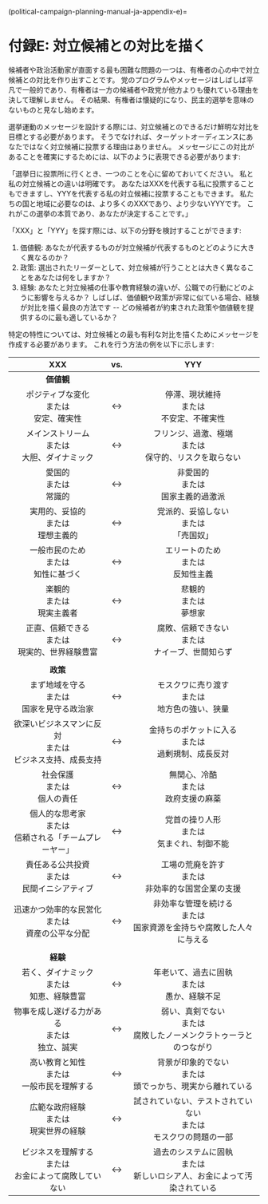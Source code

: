 (political-campaign-planning-manual-ja-appendix-e)=
# 付録E: 対立候補との対比を描く

候補者や政治活動家が直面する最も困難な問題の一つは、有権者の心の中で対立候補との対比を作り出すことです。
党のプログラムやメッセージはしばしば平凡で一般的であり、有権者は一方の候補者や政党が他方よりも優れている理由を決して理解しません。
その結果、有権者は懐疑的になり、民主的選挙を意味のないものと見なし始めます。

選挙運動のメッセージを設計する際には、対立候補とのできるだけ鮮明な対比を目標とする必要があります。
そうでなければ、ターゲットオーディエンスにあなたではなく対立候補に投票する理由はありません。
メッセージにこの対比があることを確実にするためには、以下のように表現できる必要があります:

「選挙日に投票所に行くとき、一つのことを心に留めておいてください。
私と私の対立候補との違いは明確です。
あなたはXXXを代表する私に投票することもできますし、YYYを代表する私の対立候補に投票することもできます。
私たちの国と地域に必要なのは、より多くのXXXであり、より少ないYYYです。
これがこの選挙の本質であり、あなたが決定することです。」

「XXX」と「YYY」を探す際には、以下の分野を検討することができます:

1. 価値観: あなたが代表するものが対立候補が代表するものとどのように大きく異なるのか？
2. 政策: 選出されたリーダーとして、対立候補が行うこととは大きく異なることをあなたは何をしますか？
3. 経験: あなたと対立候補の仕事や教育経験の違いが、公職での行動にどのように影響を与えるか？
   しばしば、価値観や政策が非常に似ている場合、経験が対比を描く最良の方法です -- どの候補者が約束された政策や価値観を提供するのに最も適しているか？

特定の特性については、対立候補との最も有利な対比を描くためにメッセージを作成する必要があります。
これを行う方法の例を以下に示します:

| XXX | vs. | YYY |
|:---:|:---:|:---:|
| **価値観** | | |
| ポジティブな変化<br/>または<br/>安定、確実性| ↔ | 停滞、現状維持<br/>または<br/>不安定、不確実性 |
| メインストリーム<br/>または<br/>大胆、ダイナミック | ↔ | フリンジ、過激、極端<br/>または<br/>保守的、リスクを取らない |
| 愛国的<br/>または<br/>常識的 | ↔ | 非愛国的<br/>または<br/>国家主義的過激派 |
| 実用的、妥協的<br/>または<br/>理想主義的 | ↔ | 党派的、妥協しない<br/>または<br/>「売国奴」 |
| 一般市民のため<br/>または<br/>知性に基づく | ↔ | エリートのため<br/>または<br/>反知性主義 |
| 楽観的<br/>または<br/>現実主義者 | ↔ | 悲観的<br/>または<br/>夢想家 |
| 正直、信頼できる<br/>または<br/>現実的、世界経験豊富 | ↔ | 腐敗、信頼できない<br/>または<br/>ナイーブ、世間知らず |
| | | |
| **政策** | | |
| まず地域を守る<br/>または<br/>国家を見守る政治家 | ↔ | モスクワに売り渡す<br/>または<br/>地方色の強い、狭量 |
| 欲深いビジネスマンに反対<br/>または<br/>ビジネス支持、成長支持 | ↔ | 金持ちのポケットに入る<br/>または<br/>過剰規制、成長反対 |
| 社会保護<br/>または<br/>個人の責任 | ↔ | 無関心、冷酷<br/>または<br/>政府支援の麻薬 |
| 個人的な思考家<br/>または<br/>信頼される「チームプレーヤー」 | ↔ | 党首の操り人形<br/>または<br/>気まぐれ、制御不能 |
| 責任ある公共投資<br/>または<br/>民間イニシアティブ | ↔ | 工場の荒廃を許す<br/>または<br/>非効率的な国営企業の支援 |
| 迅速かつ効率的な民営化<br/>または<br/>資産の公平な分配 | ↔ | 非効率な管理を続ける<br/>または<br/>国家資源を金持ちや腐敗した人々に与える |
| | | |
| **経験** | | |
| 若く、ダイナミック<br/>または<br/>知恵、経験豊富 | ↔ | 年老いて、過去に固執<br/>または<br/>愚か、経験不足 |
| 物事を成し遂げる力がある<br/>または<br/>独立、誠実 | ↔ | 弱い、真剣でない<br/>または<br/>腐敗したノーメンクラトゥーラとのつながり |
| 高い教育と知性<br/>または<br/>一般市民を理解する | ↔ | 背景が印象的でない<br/>または<br/>頭でっかち、現実から離れている |
| 広範な政府経験<br/>または<br/>現実世界の経験 | ↔ | 試されていない、テストされていない<br/>または<br/>モスクワの問題の一部 |
| ビジネスを理解する<br/>または<br/>お金によって腐敗していない | ↔ | 過去のシステムに固執<br/>または<br/>新しいロシア人、お金によって汚染されている |
